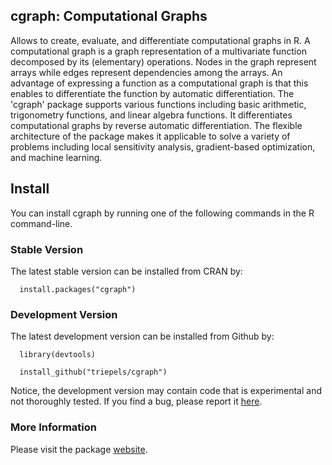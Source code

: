 ## **cgraph**: Computational Graphs
Allows to create, evaluate, and differentiate computational graphs in R. A computational graph is a graph representation of a multivariate function decomposed by its (elementary) operations. Nodes in the graph represent arrays while edges represent dependencies among the arrays. An advantage of expressing a function as a computational graph is that this enables to differentiate the function by automatic differentiation. The 'cgraph' package supports various functions including basic arithmetic, trigonometry functions, and linear algebra functions. It differentiates computational graphs by reverse automatic differentiation. The flexible architecture of the package makes it applicable to solve a variety of problems including local sensitivity analysis, gradient-based optimization, and machine learning.

## Install

You can install cgraph by running one of the following commands in the R command-line.

### Stable Version

The latest stable version can be installed from CRAN by:

```{r eval = F}
  install.packages("cgraph")
```

### Development Version

The latest development version can be installed from Github by:

```{r eval = F}
  library(devtools)

  install_github("triepels/cgraph")
```

Notice, the development version may contain code that is experimental and not thoroughly tested. If you find a bug, please report it [here](https://github.com/triepels/cgraph/issues).

### More Information
Please visit the package [website](https:cgraph.org).
